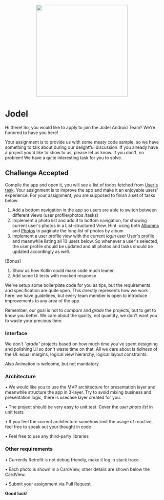 <p align="center">
<img src="jodellogo.png" width="300">
</p>

Jodel
==================================

Hi there! So, you would like to apply to join the Jodel Android Team? We're honored to have you here!

Your assignment is to provide us with some meaty code sample, so we have something to talk about during our delightful discussion. If you already have a project you'd like to show to us, please let us know. If you don't, no problem! We have a quite interesting task for you to solve.

## Challenge Accepted

Compile the app and open it, you will see a list of todos fetched from [User's task](https://jsonplaceholder.typicode.com/todos?userId=1). Your assignment is to improve the app and make it an enjoyable users' experience. For your assignment, you are supposed to finish a set of tasks below:

1. Add a bottom navigation in the app so users are able to switch between different views (user profile/photos /tasks)
2. Implement a photo list and add it to bottom navigation, for showing current user's photos in a List-structured View.
Hint: using both [Albumns](https://jsonplaceholder.typicode.com/albums?userId=1) and [Photos](https://jsonplaceholder.typicode.com/photos?albumId=1) to paginate the long list of photos by album
3. Implement a user profile view with the current _login_ user [User's profile](https://jsonplaceholder.typicode.com/users) and meanwhile listing all 10 users below. So whenever a user's selected, the user profile should be updated and all photos and tasks should be updated accordingly as well.

[Bonus]
1. Show us how Kotlin could make code much leaner.
2. Add some UI tests with mocked response

We've setup some boilerplate code for you as tips, but the requirements and specification are quite open. This directly represents how we work here: we have guidelines, but every team member is open to introduce improvements to any area of the app.

Remember, our goal is not to *compare* and *grade* the projects, but to get to know you better. We care about the quality, not quantity, we don't want you to waste your precious time.

### Interface

We don't *"grade"* projects based on how much time you've spent designing and polishing UI so don't waste time on that. All we care about is *tidiness* of the UI: equal margins, logical view hierarchy, logical layout constraints.

Also Animation is welcome, but not mandatory.

### Architecture

• We would like you to use the MVP architecture for presentation layer and meanwhile structure the app in 3-layer. Try to avoid mixing business and presentation logic, there is usecase layer created for you.

• The project should be very easy to unit test. Cover the _user photo list_ in unit tests

• If you feel the current architecture somehow limit the usage of reactive, feel free to speak out your thought in code

• Feel free to use any third-party libraries

### Other requirements

• Currently Retrofit is not debug friendly, make it log in stack trace

• Each photo is shown in a CardView, other details are shown below the CardView.

• Submit your assignment via Pull Request

**Good luck**!




